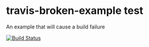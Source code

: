 # travis-broken-example test

An example that will cause a build failure

[![Build Status](https://travis-ci.org/khosokai/travis-broken-example.svg?branch=master)](https://travis-ci.org/khosokai/travis-broken-example)